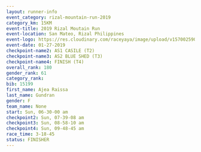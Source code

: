 ```yaml
---
layout: runner-info 
event_category: rizal-mountain-run-2019 
category_km: 15KM 
event-title: 2019 Rizal Moutain Run 
event-location: San Mateo, Rizal Philippines 
event-logo: https://res.cloudinary.com/raceyaya/image/upload/v1570025909/logo/rizal-mountain_gkfete.jpg 
event-date: 01-27-2019 
checkpoint-name2: AS1 CASILE (T2) 
checkpoint-name3: AS2 BLUE SHED (T3) 
checkpoint-name4: FINISH (T4) 
overall_rank: 180
gender_rank: 61
category_rank: 
bib: 15199
first_name: Ajea Raissa
last_name: Gundran
gender: F
team_name: None
start: Sun, 06-30-00 am
checkpoint2: Sun, 07-39-08 am
checkpoint3: Sun, 08-58-10 am
checkpoint4: Sun, 09-48-45 am
race_time: 3-18-45
status: FINISHER
---
```

